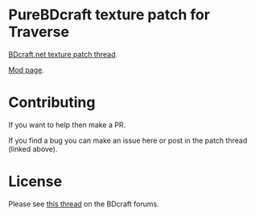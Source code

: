 # PureBDcraft texture patch for Traverse
[BDcraft.net texture patch thread](http://bdcraft.net/community/pbdc-patches-rel/traverse-t6484.html#p37075).

[Mod page](https://mods.curse.com/mc-mods/minecraft/traverse).

# Contributing
If you want to help then make a PR.

If you find a bug you can make an issue here or post in the patch thread (linked above).

# License
Please see [this thread](http://bdcraft.net/community/pbdc-patches-rel/rules-read-this-before-posting-mod-support-patch-t312.html) on the BDcraft forums.
